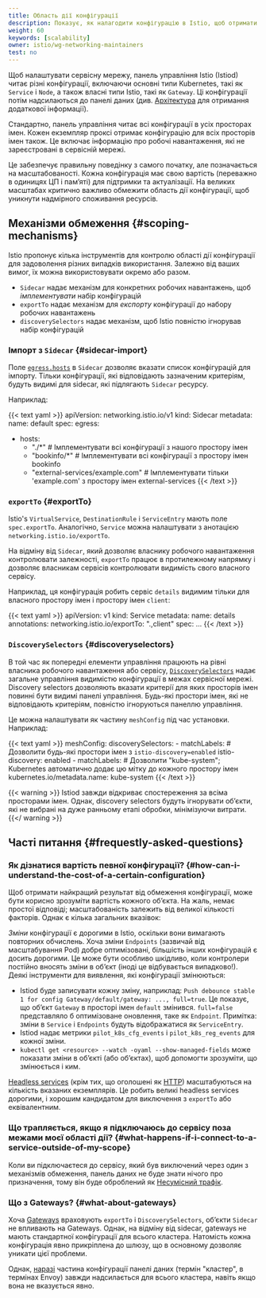 ```yaml
---
title: Область дії конфігурації
description: Показує, як налагодити конфігурацію в Istio, щоб отримати переваги в роботі та продуктивності.
weight: 60
keywords: [scalability]
owner: istio/wg-networking-maintainers
test: no
---
```

<!-- markdownlint-disable-file MD007 -->

Щоб налаштувати сервісну мережу, панель управління Istio (Istiod) читає різні конфігурації, включаючи основні типи Kubernetes, такі як `Service` і `Node`, а також власні типи Istio, такі як `Gateway`. Ці конфігурації потім надсилаються до панелі даних (див. [Архітектура](/docs/ops/deployment/architecture/) для отримання додаткової інформації).

Стандартно, панель управління читає всі конфігурації в усіх просторах імен. Кожен екземпляр проксі отримає конфігурацію для всіх просторів імен також. Це включає інформацію про робочі навантаження, які не зареєстровані в сервісній мережі.

Це забезпечує правильну поведінку з самого початку, але позначається на масштабованості. Кожна конфігурація має свою вартість (переважно в одиницях ЦП і памʼяті) для підтримки та актуалізації. На великих масштабах критично важливо обмежити область дії конфігурації, щоб уникнути надмірного споживання ресурсів.

## Механізми обмеження {#scoping-mechanisms}

Istio пропонує кілька інструментів для контролю області дії конфігурації для задоволення різних випадків використання. Залежно від ваших вимог, їх можна використовувати окремо або разом.

* `Sidecar` надає механізм для конкретних робочих навантажень, щоб _імплементувати_ набір конфігурацій
* `exportTo` надає механізм для _експорту_ конфігурації до набору робочих навантажень
* `discoverySelectors` надає механізм, щоб Istio повністю ігнорував набір конфігурацій

### Імпорт з `Sidecar` {#sidecar-import}

Поле [`egress.hosts`](/docs/reference/config/networking/sidecar/#IstioEgressListener) в `Sidecar` дозволяє вказати список конфігурацій для імпорту. Тільки конфігурації, які відповідають зазначеним критеріям, будуть видимі для sidecar, які підлягають `Sidecar` ресурсу.

Наприклад:

{{< text yaml >}}
apiVersion: networking.istio.io/v1
kind: Sidecar
metadata:
  name: default
spec:
  egress:
  - hosts:
    - "./*" # Імплементувати всі конфігурації з нашого простору імен
    - "bookinfo/*" # Імплементувати всі конфігурації з простору імен bookinfo
    - "external-services/example.com" # Імплементувати тільки 'example.com' з простору імен external-services
{{< /text >}}

### `exportTo` {#exportTo}

Istio's `VirtualService`, `DestinationRule` і `ServiceEntry` мають поле `spec.exportTo`. Аналогічно, `Service` можна налаштувати з анотацією `networking.istio.io/exportTo`.

На відміну від `Sidecar`, який дозволяє власнику робочого навантаження контролювати залежності, `exportTo` працює в протилежному напрямку і дозволяє власникам сервісів контролювати видимість свого власного сервісу.

Наприклад, ця конфігурація робить сервіс `details` видимим тільки для власного простору імен і простору імен `client`:

{{< text yaml >}}
apiVersion: v1
kind: Service
metadata:
  name: details
  annotations:
    networking.istio.io/exportTo: ".,client"
spec: ...
{{< /text >}}

### `DiscoverySelectors` {#discoveryselectors}

В той час як попередні елементи управління працюють на рівні власника робочого навантаження або сервісу, [`DiscoverySelectors`](/docs/reference/config/istio.mesh.v1alpha1/#MeshConfig) надає загальне управління видимістю конфігурації в межах сервісної мережі. Discovery selectors дозволяють вказати критерії для яких просторів імен повинні бути видимі панелі управління. Будь-які простори імен, які не відповідають критеріям, повністю ігноруються панеллю управління.

Це можна налаштувати як частину `meshConfig` під час установки. Наприклад:

{{< text yaml >}}
meshConfig:
  discoverySelectors:
    - matchLabels:
        # Дозволити будь-які простори імен з `istio-discovery=enabled`
        istio-discovery: enabled
    - matchLabels:
        # Дозволити "kube-system"; Kubernetes автоматично додає цю мітку до кожного простору імен
        kubernetes.io/metadata.name: kube-system
{{< /text >}}

{{< warning >}}
Istiod завжди відкриває спостереження за всіма просторами імен. Однак, discovery selectors будуть ігнорувати обʼєкти, які не вибрані на дуже ранньому етапі обробки, мінімізуючи витрати.
{{</ warning >}}

## Часті питання {#frequestly-asked-questions}

### Як дізнатися вартість певної конфігурації? {#how-can-i-understand-the-cost-of-a-certain-configuration}

Щоб отримати найкращий результат від обмеження конфігурації, може бути корисно зрозуміти вартість кожного обʼєкта. На жаль, немає простої відповіді; масштабованість залежить від великої кількості факторів. Однак є кілька загальних вказівок:

_Зміни_ конфігурації є дорогими в Istio, оскільки вони вимагають повторних обчислень. Хоча зміни `Endpoints` (зазвичай від масштабування Pod) добре оптимізовані, більшість інших конфігурацій є досить дорогими. Це може бути особливо шкідливо, коли контролери постійно вносять зміни в обʼєкт (іноді це відбувається випадково!). Деякі інструменти для виявлення, які конфігурації змінюються:

* Istiod буде записувати кожну зміну, наприклад: `Push debounce stable 1 for config Gateway/default/gateway: ..., full=true`. Це показує, що обʼєкт `Gateway` в просторі імен `default` змінився. `full=false` представляло б оптимізоване оновлення, таке як `Endpoint`. Примітка: зміни в `Service` і `Endpoints` будуть відображатися як `ServiceEntry`.
* Istiod надає метрики `pilot_k8s_cfg_events` і `pilot_k8s_reg_events` для кожної зміни.
* `kubectl get <resource> --watch -oyaml --show-managed-fields` може показати зміни в обʼєкті (або обʼєктах), щоб допомогти зрозуміти, що змінюється і ким.

[Headless services](https://kubernetes.io/docs/concepts/services-networking/service/#headless-services) (крім тих, що оголошені як [HTTP](/docs/ops/configuration/traffic-management/protocol-selection/#explicit-protocol-selection)) масштабуються на кількість вказаних екземплярів. Це робить великі headless services дорогими, і хорошим кандидатом для виключення з `exportTo` або еквівалентним.

### Що трапляється, якщо я підключаюсь до сервісу поза межами моєї області дії? {#what-happens-if-i-connect-to-a-service-outside-of-my-scope}

Коли ви підключаєтеся до сервісу, який був виключений через один з механізмів обмеження, панель даних не буде знати нічого про призначення,
тому він буде оброблений як [Несумісний трафік](/docs/ops/configuration/traffic-management/traffic-routing/#unmatched-traffic).

### Що з Gateways? {#what-about-gateways}

Хоча [Gateways](/docs/setup/additional-setup/gateway/) враховують `exportTo` і `DiscoverySelectors`, обʼєкти `Sidecar` не впливають на Gateways. Однак, на відміну від sidecar, gateways не мають стандартної конфігурації для всього кластера. Натомість кожна конфігурація явно прикріплена до шлюзу, що в основному дозволяє уникати цієї проблеми.

Однак, [наразі](https://github.com/istio/istio/issues/29131) частина конфігурації панелі даних (термін "кластер", в термінах Envoy) завжди надсилається для всього кластера, навіть якщо вона не вказується явно.

